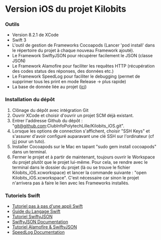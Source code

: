 # Version iOS du projet Kilobits

### Outils
* Version 8.2.1 de XCode
* Swift 3
* L'outil de gestion de Frameworks Cocoapods (Lancer 'pod install' dans le répertoire du projet à chaque nouveau Framework ajouté).
* Le Framework SwiftyJSON pour récupérer facilement le JSON (classe JSON)
* Le Framework Alamofire pour faciliter les requêtes HTTP (récupération des codes status des réponses, des données etc.)
* Le Framework SpeedLog pour faciliter le debugging (permet de supprimer tous les print en mode Release -> plus rapide)
* La base de donnée liée au projet ([ici](https://github.com/ClubInfoPolytechLille/kilobits-serv))

### Installation du dépôt
1. Clônage du dépôt avec intégration Git
  1. Ouvrir XCode et choisir d'ouvrir un projet SCM déjà existant.
  2. Entrer l'addresse Github du dépôt : "git@github.com:ClubInfoPolytechLille/Kilobits_iOS.git".
  3. Lorsque les options de connection s'affichent, choisir "SSH Keys" et s'assurer d'avoir configuré auparavant une clé SSH sur l'ordinateur (cf [ici](https://help.github.com/articles/connecting-to-github-with-ssh/) pour un tuto).
2. Installer Cocoapods sur le Mac en tapant "sudo gem install cocoapods" dans un terminal.
3. Fermer le projet et à partir de maintenant, toujours ouvrir le Workspace du projet plutôt que le projet lui-même. Pour cela, se rendre avec le terminal dans le dossier du projet (là ou se trouve le fichier Kilobits_iOS.xcworkspace) et lancer la commande suivante : "open Kilobits_iOS.xcworkspace". C'est nécessaire car sinon le projet n'arrivera pas à faire le lien avec les Frameworks installés.

### Tutoriels Swift
* [Tutoriel pas à pas d'une appli Swift](https://developer.apple.com/library/content/referencelibrary/GettingStarted/DevelopiOSAppsSwift/)
* [Guide du Langage Swift](https://developer.apple.com/library/content/documentation/Swift/Conceptual/Swift_Programming_Language/TheBasics.html)
* [Tutoriel SwiftyJSON](https://devdactic.com/parse-json-with-swift)
* [SwiftyJSON Documentation](https://github.com/SwiftyJSON/SwiftyJSON)
* [Tutoriel Alamofire & SwiftyJSON](https://grokswift.com/rest-with-alamofire-swiftyjson/)
* [SpeedLog Documentation](https://github.com/kostiakoval/SpeedLog/tree/master)

